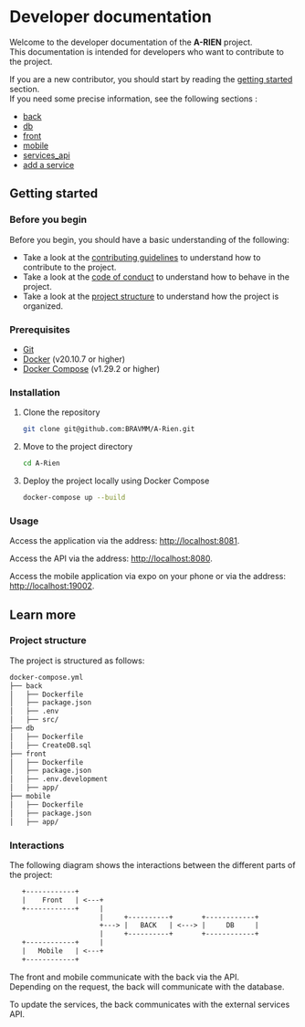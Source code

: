 # Developer documentation

Welcome to the developer documentation of the **A-RIEN** project.  
This documentation is intended for developers who want to contribute to the project.  
  
If you are a new contributor, you should start by reading the [getting started](#getting-started) section.  
If you need some precise information, see the following sections :  

- [back](back/index.md)
- [db](db/index.md)
- [front](front/index.md)
- [mobile](mobile/index.md)
- [services_api](services_api/index.md)
- [add a service](addService.md)

## Getting started

### Before you begin

Before you begin, you should have a basic understanding of the following:

- Take a look at the [contributing guidelines](../../CONTRIBUTING.md) to understand how to contribute to the project.
- Take a look at the [code of conduct](../../CODE_OF_CONDUCT.md) to understand how to behave in the project.
- Take a look at the [project structure](#project-structure) to understand how the project is organized.

### Prerequisites

- [Git](https://git-scm.com/)
- [Docker](https://www.docker.com/) (v20.10.7 or higher)
- [Docker Compose](https://docs.docker.com/compose/) (v1.29.2 or higher)

### Installation

1. Clone the repository

    ```bash
    git clone git@github.com:BRAVMM/A-Rien.git
    ```

2. Move to the project directory

    ```bash
    cd A-Rien
    ```

3. Deploy the project locally using Docker Compose

    ```bash
    docker-compose up --build
    ```

### Usage

Access the application via the address: [http://localhost:8081](http://localhost:8081).  

Access the API via the address: [http://localhost:8080](http://localhost:8080).  

Access the mobile application via expo on your phone or via the address: [http://localhost:19002](http://localhost:19002).  

## Learn more

### Project structure

The project is structured as follows:

```bash
docker-compose.yml
├── back
│   ├── Dockerfile
│   ├── package.json
│   ├── .env
│   ├── src/
├── db
│   ├── Dockerfile
│   ├── CreateDB.sql
├── front
│   ├── Dockerfile
│   ├── package.json
│   ├── .env.development
│   ├── app/
├── mobile
│   ├── Dockerfile
│   ├── package.json
│   ├── app/
```

### Interactions

The following diagram shows the interactions between the different parts of the project:  

```txt
   +------------+
   |    Front   | <---+
   +------------+     |
                      |     +----------+       +------------+
                      +---> |   BACK   | <---> |     DB     |
                      |     +----------+       +------------+
   +------------+     |
   |   Mobile   | <---+
   +------------+
```

The front and mobile communicate with the back via the API.  
Depending on the request, the back will communicate with the database.  

To update the services, the back communicates with the external services API.
